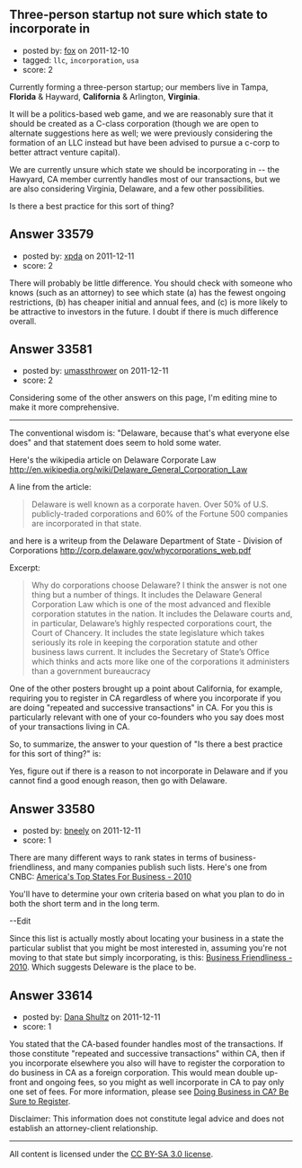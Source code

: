 ## Three-person startup not sure which state to incorporate in

- posted by: [fox](https://stackexchange.com/users/-1/14960-fox) on 2011-12-10
- tagged: `llc`, `incorporation`, `usa`
- score: 2

Currently forming a three-person startup; our members live in Tampa, **Florida** & Hayward, **California** & Arlington, **Virginia**. 

It will be a politics-based web game, and we are reasonably sure that it should be created as a C-class corporation (though we are open to alternate suggestions here as well; we were previously considering the formation of an LLC instead but have been advised to pursue a c-corp to better attract venture capital). 

We are currently unsure which state we should be incorporating in -- the Hawyard, CA member currently handles most of our transactions, but we are also considering Virginia, Delaware, and a few other possibilities.

Is there a best practice for this sort of thing?


## Answer 33579

- posted by: [xpda](https://stackexchange.com/users/-1/13101-xpda) on 2011-12-11
- score: 2

There will probably be little difference. You should check with someone who knows (such as an attorney) to see which state (a) has the fewest ongoing restrictions, (b) has cheaper initial and annual fees, and (c) is more likely to be attractive to investors in the future. I doubt if there is much difference overall.


## Answer 33581

- posted by: [umassthrower](https://stackexchange.com/users/-1/14929-umassthrower) on 2011-12-11
- score: 2

Considering some of the other answers on this page, I'm editing mine to make it more comprehensive.

---

The conventional wisdom is: "Delaware, because that's what everyone else does" and that statement does seem to hold some water. 

Here's the wikipedia article on Delaware Corporate Law
http://en.wikipedia.org/wiki/Delaware_General_Corporation_Law

A line from the article: 

> Delaware is well known as a corporate haven. Over 50% of U.S.
> publicly-traded corporations and 60% of the Fortune 500 companies are
> incorporated in that state.

and here is a writeup from the Delaware Department of State - Division of Corporations
http://corp.delaware.gov/whycorporations_web.pdf

Excerpt: 

> Why do corporations choose Delaware? I think the answer is not one
> thing but a number of things. It includes the Delaware General
> Corporation Law which is one of the most advanced and flexible
> corporation statutes in the  nation. It includes the Delaware courts
> and, in particular, Delaware’s highly respected corporations court,
> the Court of Chancery. It includes the state legislature which takes
> seriously its role in keeping the corporation statute and other
> business laws current. It includes the Secretary of State’s Office
> which thinks and acts more like one of the corporations it administers
> than a government bureaucracy

One of the other posters brought up a point about California, for example, requiring you to register in CA regardless of where you incorporate if you are doing "repeated and successive transactions" in CA.  For you this is particularly relevant with one of your co-founders who you say does most of your transactions living in CA.

So, to summarize, the answer to your question of "Is there a best practice for this sort of thing?" is:

Yes, figure out if there is a reason to not incorporate in Delaware and if you cannot find a good enough reason, then go with Delaware.


## Answer 33580

- posted by: [bneely](https://stackexchange.com/users/-1/14957-bneely) on 2011-12-11
- score: 1

<p>There are many different ways to rank states in terms of business-friendliness, and many companies publish such lists. Here's one from CNBC: <a href="http://www.cnbc.com/id/37554006/" rel="nofollow">America's Top States For Business - 2010</a></p>

<p>You'll have to determine your own criteria based on what you plan to do in both the short term and in the long term.</p>

<p>--Edit</p>

<p>Since this list is actually mostly about locating your business in a state the particular sublist that you might be most interested in, assuming you're not moving to that state but simply incorporating, is this: <a href="http://www.cnbc.com/id/37516038/" rel="nofollow">Business Friendliness - 2010</a>.  Which suggests Deleware is the place to be.</p>



## Answer 33614

- posted by: [Dana Shultz](https://stackexchange.com/users/-1/1841-dana-shultz) on 2011-12-11
- score: 1

<p>You stated that the CA-based founder handles most of the transactions. If those constitute "repeated and successive transactions" within CA, then if you incorporate elsewhere you also will have to register the corporation to do business in CA as a foreign corporation. This would mean double up-front and ongoing fees, so you might as well incorporate in CA to pay only one set of fees. For more information, please see <a href="http://danashultz.com/blog/2010/05/24/doing-business-in-ca-be-sure-to-register/" rel="nofollow">Doing Business in CA? Be Sure to Register</a>.</p>

<p>Disclaimer: This information does not constitute legal advice and does not establish an attorney-client relationship.</p>




---

All content is licensed under the [CC BY-SA 3.0 license](https://creativecommons.org/licenses/by-sa/3.0/).
